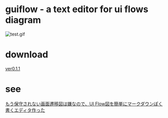 # guiflow - a text editor for ui flows diagram

![test.gif](https://qiita-image-store.s3.amazonaws.com/0/35671/708be4dc-d96a-5f82-6d9d-61cdd5b941eb.gif "test.gif")


# download

[ver0.1.1](https://github.com/hirokidaichi/guiflow/releases/tag/v_0.1.1)

# see

[もう保守されない画面遷移図は嫌なので、UI Flow図を簡単にマークダウンぽく書くエディタ作った](http://qiita.com/hirokidaichi/items/ff54a968bdd7bcc50d42)


